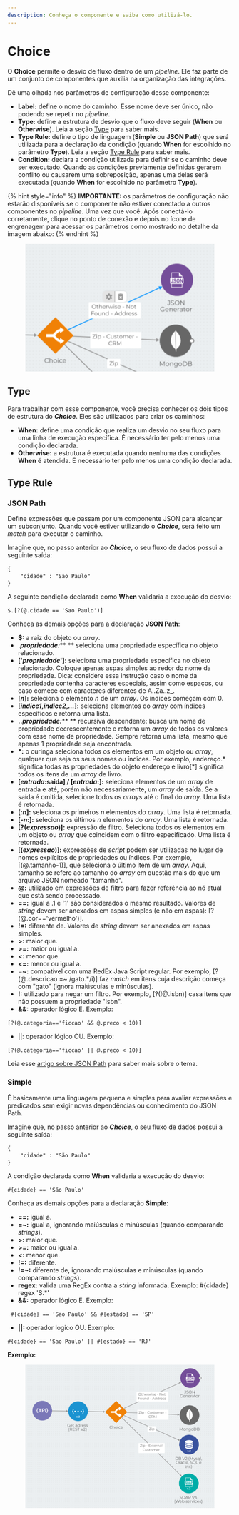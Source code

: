 ```yaml
---
description: Conheça o componente e saiba como utilizá-lo.
---
```


# Choice

O **Choice** permite o desvio de fluxo dentro de um _pipeline_. Ele faz parte de um conjunto de componentes que auxilia na organização das integrações.   &#x20;

Dê uma olhada nos parâmetros de configuração desse componente:

* **Label:** define o nome do caminho. Esse nome deve ser único, não podendo se repetir no _pipeline_.
* **Type:** define a estrutura de desvio que o fluxo deve seguir (**When** ou **Otherwise**). Leia a seção [Type](choice.md#type) para saber mais.
* **Type Rule:** define o tipo de linguagem (**Simple** ou **JSON Path**) que será utilizada para a declaração da condição (quando **When** for escolhido no parâmetro **Type**). Leia a seção [Type Rule](choice.md#type-rules) para saber mais.
* **Condition:** declara a condição utilizada para definir se o caminho deve ser executado. Quando as condições previamente definidas gerarem conflito ou causarem uma sobreposição, apenas uma delas será executada (quando **When** for escolhido no parâmetro **Type**).

{% hint style="info" %}
**IMPORTANTE:** os parâmetros de configuração não estarão disponíveis se o componente não estiver conectado a outros componentes no _pipeline_. Uma vez que você. Após conectá-lo corretamente, clique no ponto de conexão e depois no ícone de engrenagem para acessar os parâmetros como mostrado no detalhe da imagem abaixo:
{% endhint %}

<figure><img src="../../.gitbook/assets/Choice_image detail update_fev2023.png" alt=""><figcaption></figcaption></figure>

## Type

Para trabalhar com esse componente, você precisa conhecer os dois tipos de estrutura do _**Choice**_. Eles são utilizados para criar os caminhos:&#x20;

* **When:** define uma condição que realiza um desvio no seu fluxo para uma linha de execução específica. É necessário ter pelo menos uma condição declarada.&#x20;
* **Otherwise:** a estrutura é executada quando nenhuma das condições **When** é atendida. É necessário ter pelo menos uma condição declarada.&#x20;

## Type Rule <a href="#type-rules" id="type-rules"></a>

### **JSON Path**

Define expressões que passam por um componente JSON para alcançar um subconjunto. Quando você estiver utilizando o _**Choice**_, será feito um _match_ para executar o caminho.\
&#x20;

Imagine que, no passo anterior ao _**Choice**_, o seu fluxo de dados possui a seguinte saída:

```
{
    "cidade" : "Sao Paulo"
}
```

A seguinte condição declarada como **When** validaria a execução do desvio:

```
$.[?(@.cidade == 'Sao Paulo')]
```

&#x20;            &#x20;

Conheça as demais opções para a declaração **JSON Path**:

* **$:** a raiz do objeto ou _array_.
* **.**_**propriedade:**_** ** seleciona uma propriedade específica no objeto relacionado.
* **\['**_**propriedade**_**']:** seleciona uma propriedade específica no objeto relacionado. Coloque apenas aspas simples ao redor do nome da propriedade. Dica: considere essa instrução caso o nome da propriedade contenha caracteres especiais, assim como espaços, ou caso comece com caracteres diferentes de A..Za..z\_.
* **\[**_**n**_**]:** seleciona o elemento _n_ de um _array_. Os índices começam com 0.
* **\[**_**indice1**_**,**_**indice2**_**,**_**…**_**]:** seleciona elementos do _array_ com índices específicos e retorna uma lista.
* **..**_**propriedade:**_** ** recursiva descendente: busca um nome de propriedade decrescentemente e retorna um _array_ de todos os valores com esse nome de propriedade. Sempre retorna uma lista, mesmo que apenas 1 propriedade seja encontrada.
* **\*:** o curinga seleciona todos os elementos em um objeto ou _array_, qualquer que seja os seus nomes ou índices. Por exemplo, endereço.\* significa todas as propriedades do objeto endereço e livro\[\*] significa todos os itens de um _array_ de livro.
* **\[**_**entrada**_**:saida] / \[**_**entrada**_**:]:** seleciona elementos de um _array_ de entrada e até, porém não necessariamente, um _array_ de saída. Se a saída é omitida, selecione todos os _arrays_ até o final do _array_. Uma lista é retornada.
* **\[:**_**n**_**]:** seleciona os primeiros _n_ elementos do _array_. Uma lista é retornada.
* **\[**_**-n**_**:]:** seleciona os últimos _n_ elementos do _array_. Uma lista é retornada.
* **\[?(**_**expressao**_**)]:** expressão de filtro. Seleciona todos os elementos em um objeto ou _array_ que coincidem com o filtro especificado. Uma lista é retornada.
* **\[(**_**expressao**_**)]:** expressões de _script_ podem ser utilizadas no lugar de nomes explícitos de propriedades ou índices. Por exemplo, \[(@.tamanho-1)], que seleciona o último item de um _array_. Aqui, tamanho se refere ao tamanho do _array_ em questão mais do que um arquivo JSON nomeado "tamanho".
* **@:** utilizado em expressões de filtro para fazer referência ao nó atual que está sendo processado.
* **==:** igual a .1 e '1' são considerados o mesmo resultado. Valores de _string_ devem ser anexados em aspas simples (e não em aspas): \[?(@.cor=='vermelho')].
* **!=:** diferente de. Valores de _string_ devem ser anexados em aspas simples.
* **>:** maior que.
* **>=:** maior ou igual a.
* **<:** menor que.
* **<=:** menor ou igual a.
* **=\~:** compatível com uma RedEx Java Script regular. Por exemplo, \[?(@.descricao =\~ /gato.\*/i)] faz _match_ em itens cuja descrição começa com "gato" (ignora maiúsculas e minúsculas).&#x20;
* **!:** utilizado para negar um filtro. Por exemplo, \[?(!@.isbn)] casa itens que não possuem a propriedade "isbn".&#x20;
* **&&:** operador lógico E. Exemplo:

```
[?(@.categoria=='ficcao' && @.preco < 10)]
```

* ||: operador lógico OU. Exemplo:

```
[?(@.categoria=='ficcao' || @.preco < 10)]
```

Leia esse [artigo sobre JSON Path](https://goessner.net/articles/JsonPath/) para saber mais sobre o tema.

### Simple <a href="#simple" id="simple"></a>

É basicamente uma linguagem pequena e simples para avaliar expressões e predicados sem exigir novas dependências ou conhecimento do JSON Path.\
&#x20;             &#x20;

Imagine que, no passo anterior ao _**Choice**_, o seu fluxo de dados possui a seguinte saída:

```
{
    "cidade" : "São Paulo"
}
```

&#x20;A condição declarada como **When** validaria a execução do desvio:

```
#{cidade} == 'São Paulo'
```

&#x20;       &#x20;

Conheça as demais opções para a declaração **Simple**:

* **==:** igual a.
* **=\~:** igual a, ignorando maiúsculas e minúsculas (quando comparando _strings_).
* **>:** maior que.
* **>=:** maior ou igual a.
* **<:** menor que.
* **!=:** diferente.
* **!=\~:** diferente de, ignorando maiúsculas e minúsculas (quando comparando _strings_).
* **regex:** valida uma RegEx contra a _string_ informada. Exemplo: #{cidade} regex 'S.\*'
* **&&:** operador lógico E. Exemplo:

```
 #{cidade} == 'Sao Paulo' && #{estado} == 'SP'
```

* **||:** operador logico OU. Exemplo:

```
#{cidade} == 'Sao Paulo' || #{estado} == 'RJ'
```

&#x20;                    &#x20;

&#x20;**Exemplo:**

<figure><img src="../../.gitbook/assets/Choice_example update_fev2023.png" alt=""><figcaption></figcaption></figure>
